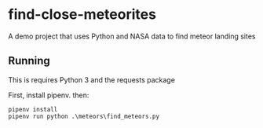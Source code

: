 # find-close-meteorites
A demo project that uses Python and NASA data to find meteor landing sites

## Running

This is requires Python 3 and the requests package

First, install pipenv. then:

```
pipenv install
pipenv run python .\meteors\find_meteors.py

```
